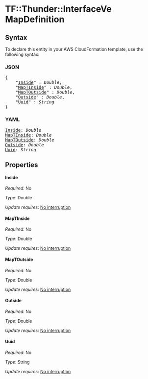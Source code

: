 # TF::Thunder::InterfaceVe MapDefinition

## Syntax

To declare this entity in your AWS CloudFormation template, use the following syntax:

### JSON

<pre>
{
    "<a href="#inside" title="Inside">Inside</a>" : <i>Double</i>,
    "<a href="#maptinside" title="MapTInside">MapTInside</a>" : <i>Double</i>,
    "<a href="#maptoutside" title="MapTOutside">MapTOutside</a>" : <i>Double</i>,
    "<a href="#outside" title="Outside">Outside</a>" : <i>Double</i>,
    "<a href="#uuid" title="Uuid">Uuid</a>" : <i>String</i>
}
</pre>

### YAML

<pre>
<a href="#inside" title="Inside">Inside</a>: <i>Double</i>
<a href="#maptinside" title="MapTInside">MapTInside</a>: <i>Double</i>
<a href="#maptoutside" title="MapTOutside">MapTOutside</a>: <i>Double</i>
<a href="#outside" title="Outside">Outside</a>: <i>Double</i>
<a href="#uuid" title="Uuid">Uuid</a>: <i>String</i>
</pre>

## Properties

#### Inside

_Required_: No

_Type_: Double

_Update requires_: [No interruption](https://docs.aws.amazon.com/AWSCloudFormation/latest/UserGuide/using-cfn-updating-stacks-update-behaviors.html#update-no-interrupt)

#### MapTInside

_Required_: No

_Type_: Double

_Update requires_: [No interruption](https://docs.aws.amazon.com/AWSCloudFormation/latest/UserGuide/using-cfn-updating-stacks-update-behaviors.html#update-no-interrupt)

#### MapTOutside

_Required_: No

_Type_: Double

_Update requires_: [No interruption](https://docs.aws.amazon.com/AWSCloudFormation/latest/UserGuide/using-cfn-updating-stacks-update-behaviors.html#update-no-interrupt)

#### Outside

_Required_: No

_Type_: Double

_Update requires_: [No interruption](https://docs.aws.amazon.com/AWSCloudFormation/latest/UserGuide/using-cfn-updating-stacks-update-behaviors.html#update-no-interrupt)

#### Uuid

_Required_: No

_Type_: String

_Update requires_: [No interruption](https://docs.aws.amazon.com/AWSCloudFormation/latest/UserGuide/using-cfn-updating-stacks-update-behaviors.html#update-no-interrupt)

